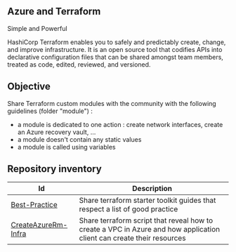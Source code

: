 Azure and Terraform
------------
Simple and Powerful

HashiCorp Terraform enables you to safely and predictably create, change, and improve infrastructure. It is an open source tool that codifies APIs into declarative configuration files that can be shared amongst team members, treated as code, edited, reviewed, and versioned.


Objective
------------
Share Terraform custom modules with the community with the following guidelines (folder "module") :
-	a module is dedicated to one action : create network interfaces, create an Azure recovery vault, ...
-	a module doesn't contain any static values
-	a module is called using variables


Repository inventory
------------

| Id  | Description |
| ------------- | ------------- |
| [Best-Practice](Best-Practice) | Share terraform starter toolkit guides that respect a list of good practice  |
| [CreateAzureRm-Infra](CreateAzureRm-Infra)  | Share terraform script that reveal how to create a VPC in Azure and how application client can create their resources |

